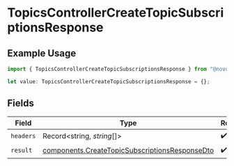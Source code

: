# TopicsControllerCreateTopicSubscriptionsResponse

## Example Usage

```typescript
import { TopicsControllerCreateTopicSubscriptionsResponse } from "@novu/api/models/operations";

let value: TopicsControllerCreateTopicSubscriptionsResponse = {};
```

## Fields

| Field                                                                                                            | Type                                                                                                             | Required                                                                                                         | Description                                                                                                      |
| ---------------------------------------------------------------------------------------------------------------- | ---------------------------------------------------------------------------------------------------------------- | ---------------------------------------------------------------------------------------------------------------- | ---------------------------------------------------------------------------------------------------------------- |
| `headers`                                                                                                        | Record<string, *string*[]>                                                                                       | :heavy_check_mark:                                                                                               | N/A                                                                                                              |
| `result`                                                                                                         | [components.CreateTopicSubscriptionsResponseDto](../../models/components/createtopicsubscriptionsresponsedto.md) | :heavy_check_mark:                                                                                               | N/A                                                                                                              |
